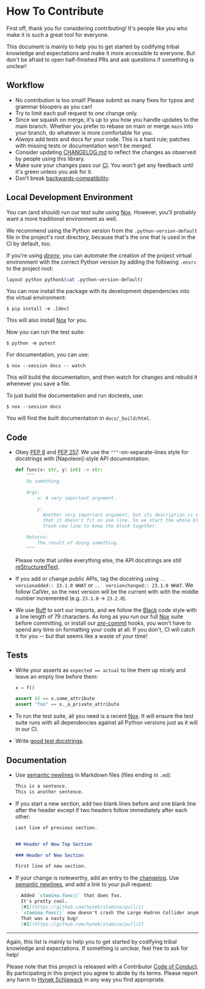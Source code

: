 # How To Contribute

First off, thank you for considering contributing!
It's people like *you* who make it is such a great tool for everyone.

This document is mainly to help you to get started by codifying tribal knowledge and expectations and make it more accessible to everyone.
But don't be afraid to open half-finished PRs and ask questions if something is unclear!


## Workflow

- No contribution is too small!
  Please submit as many fixes for typos and grammar bloopers as you can!
- Try to limit each pull request to *one* change only.
- Since we squash on merge, it's up to you how you handle updates to the main branch.
  Whether you prefer to rebase on main or merge `main` into your branch, do whatever is more comfortable for you.
- *Always* add tests and docs for your code.
  This is a hard rule; patches with missing tests or documentation won't be merged.
- Consider updating [CHANGELOG.md][changelog] to reflect the changes as observed by people using this library.
- Make sure your changes pass our [CI].
  You won't get any feedback until it's green unless you ask for it.
- Don’t break [backwards-compatibility].


## Local Development Environment

You can (and should) run our test suite using [Nox].
However, you’ll probably want a more traditional environment as well.

We recommend using the Python version from the `.python-version-default` file in the project's root directory, because that's the one that is used in the CI by default, too.

If you're using [*direnv*](https://direnv.net), you can automate the creation of the project virtual environment with the correct Python version by adding the following `.envrc` to the project root:

```bash
layout python python$(cat .python-version-default)
```

You can now install the package with its development dependencies into the virtual environment:

```console
$ pip install -e .[dev]
```

This will also install [Nox] for you.

Now you can run the test suite:

```console
$ python -m pytest
```

For documentation, you can use:

```console
$ nox --session docs -- watch
```

This will build the documentation, and then watch for changes and rebuild it whenever you save a file.

To just build the documentation and run doctests, use:

```console
$ nox --session docs
```

You will find the built documentation in `docs/_build/html`.


## Code

- Obey [PEP 8] and [PEP 257].
  We use the `"""`-on-separate-lines style for docstrings with [Napoleon]-style API documentation:

  ```python
  def func(x: str, y: int) -> str:
      """
      Do something.

      Args:
          x: A very important argument.

          y:
            Another very important argument, but its description is so long
            that it doesn't fit on one line. So we start the whole block on a
            fresh new line to keep the block together.

      Returns:
          The result of doing something.
      """
  ```

  Please note that unlike everything else, the API docstrings are still [reStructuredText].

- If you add or change public APIs, tag the docstring using `..  versionadded:: 23.1.0 WHAT` or `..  versionchanged:: 23.1.0 WHAT`.
  We follow CalVer, so the next version will be the current with with the middle number incremented (e.g. `23.1.0` -> `23.2.0`).

- We use [Ruff] to sort our imports, and we follow the [Black] code style with a line length of 79 characters.
  As long as you run our full [Nox] suite before committing, or install our [*pre-commit*] hooks, you won't have to spend any time on formatting your code at all.
  If you don't, CI will catch it for you -- but that seems like a waste of your time!


## Tests

- Write your asserts as `expected == actual` to line them up nicely and leave an empty line before them:

  ```python
  x = f()

  assert 42 == x.some_attribute
  assert "foo" == x._a_private_attribute
  ```

- To run the test suite, all you need is a recent [Nox].
  It will ensure the test suite runs with all dependencies against all Python versions just as it will in our CI.

- Write [good test docstrings].


## Documentation

- Use [semantic newlines] in Markdown files (files ending in `.md`):

  ```markdown
  This is a sentence.
  This is another sentence.
  ```

- If you start a new section, add two blank lines before and one blank line after the header except if two headers follow immediately after each other:

  ```markdown
  Last line of previous section.


  ## Header of New Top Section

  ### Header of New Section

  First line of new section.
  ```

- If your change is noteworthy, add an entry to the [changelog].
  Use [semantic newlines], and add a link to your pull request:

  ```markdown
  - Added `stamina.func()` that does foo.
    It's pretty cool.
    [#1](https://github.com/hynek/stamina/pull/1)
  - `stamina.func()` now doesn't crash the Large Hadron Collider anymore.
    That was a nasty bug!
    [#2](https://github.com/hynek/stamina/pull/2)
  ```

---

Again, this list is mainly to help you to get started by codifying tribal knowledge and expectations.
If something is unclear, feel free to ask for help!

Please note that this project is released with a Contributor [Code of Conduct].
By participating in this project you agree to abide by its terms.
Please report any harm to [Hynek Schlawack] in any way you find appropriate.



[ci]: https://github.com/hynek/stamina/actions
[backwards-compatibility]: https://github.com/hynek/stamina/blob/main/.github/SECURITY.md
[changelog]: https://github.com/hynek/stamina/blob/main/CHANGELOG.md
[nox]: https://nox.thea.codes/
[semantic newlines]: https://rhodesmill.org/brandon/2012/one-sentence-per-line/
[Ruff]: https://github.com/astral-sh/ruff
[*pre-commit*]: https://pre-commit.com/
[Black]: https://github.com/psf/black
[reStructuredText]: https://www.sphinx-doc.org/en/master/usage/restructuredtext/basics.html
[good test docstrings]: https://jml.io/test-docstrings/
[code of conduct]: https://github.com/hynek/stamina/blob/main/.github/CODE_OF_CONDUCT.md
[Hynek Schlawack]: https://hynek.me/about/
[pep 257]: https://peps.python.org/pep-0257/
[pep 8]: https://peps.python.org/pep-0008/
